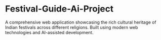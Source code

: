 # Festival-Guide-Ai-Project
A comprehensive web application showcasing the rich cultural heritage of Indian festivals across different religions. Built using modern web technologies and AI-assisted development.
